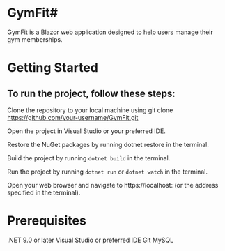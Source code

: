 # GymFit#
GymFit is a Blazor web application designed to help users manage their gym memberships.

# Getting Started
## To run the project, follow these steps:
Clone the repository to your local machine using git clone https://github.com/your-username/GymFit.git

Open the project in Visual Studio or your preferred IDE.

Restore the NuGet packages by running dotnet restore in the terminal.

Build the project by running ```dotnet build``` in the terminal.

Run the project by running ```dotnet run``` or ```dotnet watch``` in the terminal.

Open your web browser and navigate to https://localhost:<port> (or the address specified in the terminal).

# Prerequisites
.NET 9.0 or later
Visual Studio or preferred IDE
Git
MySQL